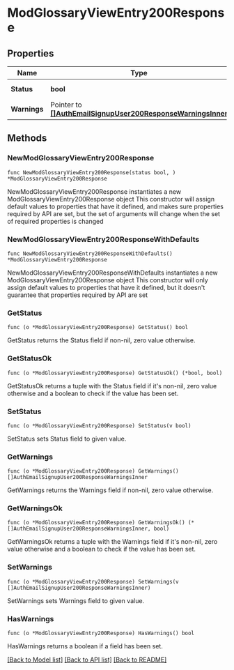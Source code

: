 # ModGlossaryViewEntry200Response

## Properties

Name | Type | Description | Notes
------------ | ------------- | ------------- | -------------
**Status** | **bool** | True on success | [default to null]
**Warnings** | Pointer to [**[]AuthEmailSignupUser200ResponseWarningsInner**](AuthEmailSignupUser200ResponseWarningsInner.md) |  | [optional] 

## Methods

### NewModGlossaryViewEntry200Response

`func NewModGlossaryViewEntry200Response(status bool, ) *ModGlossaryViewEntry200Response`

NewModGlossaryViewEntry200Response instantiates a new ModGlossaryViewEntry200Response object
This constructor will assign default values to properties that have it defined,
and makes sure properties required by API are set, but the set of arguments
will change when the set of required properties is changed

### NewModGlossaryViewEntry200ResponseWithDefaults

`func NewModGlossaryViewEntry200ResponseWithDefaults() *ModGlossaryViewEntry200Response`

NewModGlossaryViewEntry200ResponseWithDefaults instantiates a new ModGlossaryViewEntry200Response object
This constructor will only assign default values to properties that have it defined,
but it doesn't guarantee that properties required by API are set

### GetStatus

`func (o *ModGlossaryViewEntry200Response) GetStatus() bool`

GetStatus returns the Status field if non-nil, zero value otherwise.

### GetStatusOk

`func (o *ModGlossaryViewEntry200Response) GetStatusOk() (*bool, bool)`

GetStatusOk returns a tuple with the Status field if it's non-nil, zero value otherwise
and a boolean to check if the value has been set.

### SetStatus

`func (o *ModGlossaryViewEntry200Response) SetStatus(v bool)`

SetStatus sets Status field to given value.


### GetWarnings

`func (o *ModGlossaryViewEntry200Response) GetWarnings() []AuthEmailSignupUser200ResponseWarningsInner`

GetWarnings returns the Warnings field if non-nil, zero value otherwise.

### GetWarningsOk

`func (o *ModGlossaryViewEntry200Response) GetWarningsOk() (*[]AuthEmailSignupUser200ResponseWarningsInner, bool)`

GetWarningsOk returns a tuple with the Warnings field if it's non-nil, zero value otherwise
and a boolean to check if the value has been set.

### SetWarnings

`func (o *ModGlossaryViewEntry200Response) SetWarnings(v []AuthEmailSignupUser200ResponseWarningsInner)`

SetWarnings sets Warnings field to given value.

### HasWarnings

`func (o *ModGlossaryViewEntry200Response) HasWarnings() bool`

HasWarnings returns a boolean if a field has been set.


[[Back to Model list]](../README.md#documentation-for-models) [[Back to API list]](../README.md#documentation-for-api-endpoints) [[Back to README]](../README.md)


